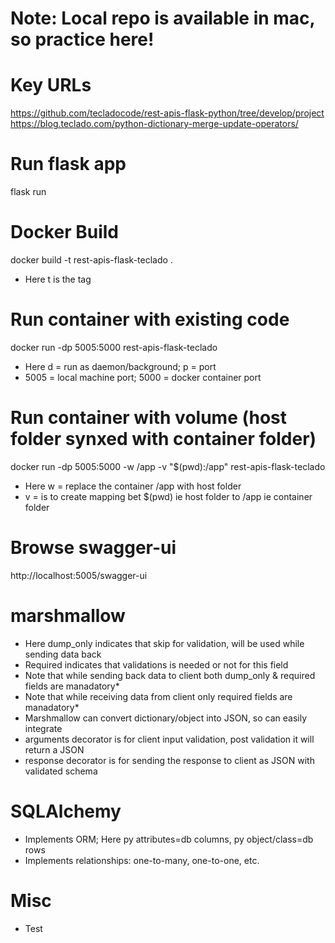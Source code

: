 # Note: Local repo is available in mac, so practice here!

# Key URLs
https://github.com/tecladocode/rest-apis-flask-python/tree/develop/project
<br>
https://blog.teclado.com/python-dictionary-merge-update-operators/

# Run flask app
flask run

# Docker Build
docker build -t rest-apis-flask-teclado .
- Here t is the tag

# Run container with existing code
docker run -dp 5005:5000 rest-apis-flask-teclado
- Here d = run as daemon/background; p = port
- 5005 = local machine port; 5000 = docker container port

# Run container with volume (host folder synxed with container folder)
docker run -dp 5005:5000 -w /app -v "$(pwd):/app" rest-apis-flask-teclado
- Here w = replace the container /app with host folder 
- v = is to create mapping bet $(pwd) ie host folder to /app ie container folder

# Browse swagger-ui
http://localhost:5005/swagger-ui

# marshmallow
- Here dump_only indicates that skip for validation, will be used while sending data back
- Required indicates that validations is needed or not for this field
- Note that while sending back data to client both dump_only & required fields are manadatory*
- Note that while receiving data from client only required fields are manadatory*
- Marshmallow can convert dictionary/object into JSON, so can easily integrate 
- arguments decorator is for client input validation, post validation it will return a JSON
- response decorator is for sending the response to client as JSON with validated schema

# SQLAlchemy
- Implements ORM; Here py attributes=db columns, py object/class=db rows
- Implements relationships: one-to-many, one-to-one, etc.

# Misc
- Test